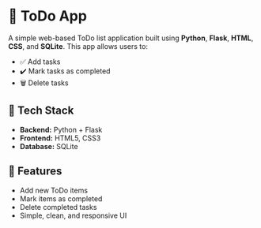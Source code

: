 # 📝 ToDo App

A simple web-based ToDo list application built using **Python**, **Flask**, **HTML**, **CSS**, and **SQLite**. This app allows users to:

- ✅ Add tasks
- ✔️ Mark tasks as completed
- 🗑️ Delete tasks

## 🔧 Tech Stack

- **Backend:** Python + Flask
- **Frontend:** HTML5, CSS3
- **Database:** SQLite

## 🚀 Features

- Add new ToDo items
- Mark items as completed
- Delete completed tasks
- Simple, clean, and responsive UI





